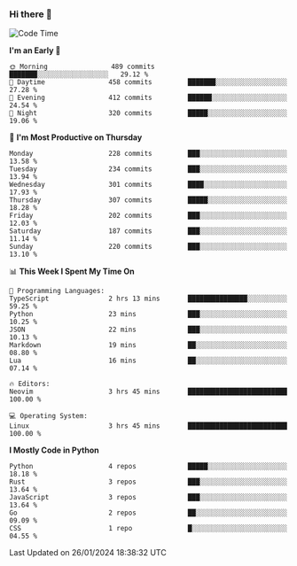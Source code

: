 ### Hi there 👋
<!--START_SECTION:waka-->
![Code Time](http://img.shields.io/badge/Code%20Time-224%20hrs%2055%20mins-blue)

**I'm an Early 🐤** 

```text
🌞 Morning                489 commits         ███████░░░░░░░░░░░░░░░░░░   29.12 % 
🌆 Daytime                458 commits         ███████░░░░░░░░░░░░░░░░░░   27.28 % 
🌃 Evening                412 commits         ██████░░░░░░░░░░░░░░░░░░░   24.54 % 
🌙 Night                  320 commits         █████░░░░░░░░░░░░░░░░░░░░   19.06 % 
```
📅 **I'm Most Productive on Thursday** 

```text
Monday                   228 commits         ███░░░░░░░░░░░░░░░░░░░░░░   13.58 % 
Tuesday                  234 commits         ███░░░░░░░░░░░░░░░░░░░░░░   13.94 % 
Wednesday                301 commits         ████░░░░░░░░░░░░░░░░░░░░░   17.93 % 
Thursday                 307 commits         █████░░░░░░░░░░░░░░░░░░░░   18.28 % 
Friday                   202 commits         ███░░░░░░░░░░░░░░░░░░░░░░   12.03 % 
Saturday                 187 commits         ███░░░░░░░░░░░░░░░░░░░░░░   11.14 % 
Sunday                   220 commits         ███░░░░░░░░░░░░░░░░░░░░░░   13.10 % 
```


📊 **This Week I Spent My Time On** 

```text
💬 Programming Languages: 
TypeScript               2 hrs 13 mins       ███████████████░░░░░░░░░░   59.25 % 
Python                   23 mins             ███░░░░░░░░░░░░░░░░░░░░░░   10.25 % 
JSON                     22 mins             ███░░░░░░░░░░░░░░░░░░░░░░   10.13 % 
Markdown                 19 mins             ██░░░░░░░░░░░░░░░░░░░░░░░   08.80 % 
Lua                      16 mins             ██░░░░░░░░░░░░░░░░░░░░░░░   07.14 % 

🔥 Editors: 
Neovim                   3 hrs 45 mins       █████████████████████████   100.00 % 

💻 Operating System: 
Linux                    3 hrs 45 mins       █████████████████████████   100.00 % 
```

**I Mostly Code in Python** 

```text
Python                   4 repos             █████░░░░░░░░░░░░░░░░░░░░   18.18 % 
Rust                     3 repos             ███░░░░░░░░░░░░░░░░░░░░░░   13.64 % 
JavaScript               3 repos             ███░░░░░░░░░░░░░░░░░░░░░░   13.64 % 
Go                       2 repos             ██░░░░░░░░░░░░░░░░░░░░░░░   09.09 % 
CSS                      1 repo              █░░░░░░░░░░░░░░░░░░░░░░░░   04.55 % 
```




 Last Updated on 26/01/2024 18:38:32 UTC
<!--END_SECTION:waka-->

<!--
**YoganshSharma/YoganshSharma** is a ✨ _special_ ✨ repository because its `README.md` (this file) appears on your GitHub profile.

Here are some ideas to get you started:

- 🔭 I’m currently working on ...
- 🌱 I’m currently learning ...
- 👯 I’m looking to collaborate on ...
- 🤔 I’m looking for help with ...
- 💬 Ask me about ...
- 📫 How to reach me: ...
- 😄 Pronouns: ...
- ⚡ Fun fact: ...
-->
